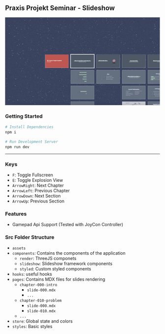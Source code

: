 ## Praxis Projekt Seminar - Slideshow

![Slides Explosion View](./public/docs/thumbnail.png)

### Getting Started

```bash
# Install Dependencies
npm i
```

```bash
# Run Development Server
npm run dev
```

---

### Keys

- `F`: Toggle Fullscreen
- `E`: Toggle Explosion View
- `ArrowRight`: Next Chapter
- `ArrowLeft`: Previous Chapter
- `ArrowDown`: Next Section
- `ArrowUp`: Previous Section

### Features

- Gamepad Api Support (Tested with JoyCon Controller)

### Src Folder Structure

- `assets`
- `components`: Contains the components of the application
  - `render`: ThreeJS componets
  - `slideshow`: Slideshow framework components
  - `styled`: Custom styled components
- `hooks`: useful hooks
- `pages`: Contains MDX files for slides rendering
  - `chapter-000-intro`
    - `slide-000.mdx`
    - `...`
  - `chapter-010-problem`
    - `slide-000.mdx`
    - `slide-010.mdx`
  - `...`
- `store`: Global state and colors
- `styles`: Basic styles
